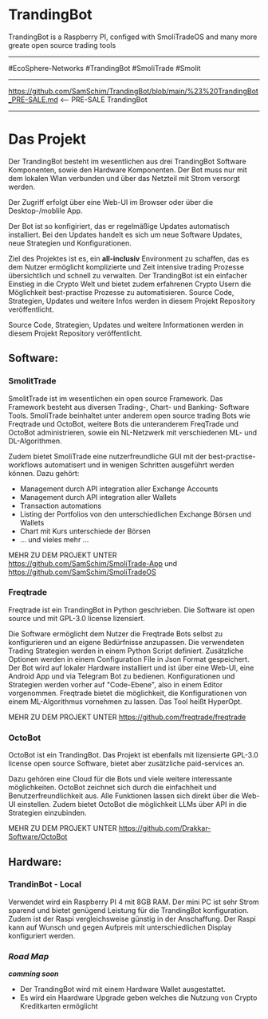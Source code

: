 # TrandingBot
TrandingBot is a Raspberry PI, configed with SmoliTradeOS and many more greate open source trading tools

___
#EcoSphere-Networks #TrandingBot #SmoliTrade #Smolit 
___
https://github.com/SamSchim/TrandingBot/blob/main/%23%20TrandingBot_PRE-SALE.md     <-- PRE-SALE TrandingBot
___



# Das Projekt
Der TrandingBot besteht im wesentlichen aus drei TrandingBot Software Komponenten, sowie den Hardware Komponenten.
Der Bot muss nur mit dem lokalen Wlan verbunden und über das Netzteil mit Strom versorgt werden.

Der Zugriff erfolgt über eine Web-UI im Browser oder über die Desktop-/moblile App.

Der Bot ist so konfigiriert, das er regelmäßige Updates automatisch installiert. Bei den Updates handelt es sich um neue Software Updates, neue Strategien und Konfigurationen.

Ziel des Projektes ist es, ein **all-inclusiv** Environment zu schaffen, das es dem Nutzer ermöglicht komplizierte und Zeit intensive trading Prozesse übersichtlich und schnell zu verwalten. Der TrandingBot ist ein einfacher Einstieg in die Crypto Welt und bietet zudem erfahrenen Crypto Usern die Möglichkeit best-practise Prozesse zu automatisieren. Source Code, Strategien, Updates und weitere Infos werden in diesem Projekt Repository veröffentlicht.

Source Code, Strategien, Updates und weitere Informationen werden in diesem Projekt Repository veröffentlicht.

## Software:

### SmolitTrade
SmolitTrade ist im wesentlichen ein open source Framework. 
Das Framework besteht aus diversen Trading-, Chart- und Banking- Software Tools. SmoliTrade beinhaltet unter anderem open source trading Bots wie Freqtrade und OctoBot, weitere Bots die unteranderem FreqTrade und OctoBot administrieren, sowie ein NL-Netzwerk mit verschiedenen ML- und DL-Algorithmen. 

Zudem bietet SmoliTrade eine nutzerfreundliche GUI mit der best-practise-workflows automatisert und in wenigen Schritten ausgeführt werden können. Dazu gehört:

- Management durch API integration aller Exchange Accounts
- Management durch API integration aller Wallets
- Transaction automations
- Listing der Portfolios von den unterschiedlichen Exchange Börsen und Wallets
- Chart mit Kurs unterschiede der Börsen
- ... und vieles mehr ...

MEHR ZU DEM PROJEKT UNTER https://github.com/SamSchim/SmoliTrade-App und https://github.com/SamSchim/SmoliTradeOS

### Freqtrade
Freqtrade ist ein TrandingBot in Python geschrieben. Die Software ist open source und mit  GPL-3.0 license  lizensiert. 

Die Software ermöglicht dem Nutzer die Freqtrade Bots selbst zu konfigurieren und an eigene Bedürfnisse anzupassen. Die verwendeten Trading Strategien werden in einem Python Script definiert. Zusätzliche Optionen werden in einem Configuration File in Json Format gespeichert.
Der Bot wird auf lokaler Hardware installiert und ist über eine Web-UI, eine Android App und via Telegram Bot zu bedienen. 
Konfigurationen und Strategien werden vorher auf "Code-Ebene", also in einem Editor vorgenommen.
Freqtrade bietet die möglichkeit, die Konfigurationen von einem ML-Algorithmus vornehmen zu lassen. Das Tool heißt HyperOpt.

MEHR ZU DEM PROJEKT UNTER https://github.com/freqtrade/freqtrade

### OctoBot
OctoBot ist ein TrandingBot. Das Projekt ist ebenfalls mit lizensierte GPL-3.0 license open source Software, bietet aber zusätzliche paid-services an. 

Dazu gehören eine Cloud für die Bots und viele weitere interessante möglichkeiten.
OctoBot zeichnet sich durch die einfachheit und Benutzerfreundlichkeit aus. Alle Funktionen lassen sich direkt über die Web-UI einstellen. Zudem bietet OctoBot die möglichkeit LLMs über API in die Strategien einzubinden.

MEHR ZU DEM PROJEKT UNTER https://github.com/Drakkar-Software/OctoBot

## Hardware:

### TrandinBot - Local
Verwendet wird ein Raspberry PI 4 mit 8GB RAM. Der mini PC ist sehr Strom sparend und bietet genügend Leistung für die TrandingBot konfiguration. Zudem ist der Raspi vergleichsweise günstig in der Anschaffung.
Der Raspi kann auf Wunsch und gegen Aufpreis mit unterschiedlichen Display konfiguriert werden. 

### _**Road Map**_
_**comming soon**_
- Der TrandingBot wird mit einem Hardware Wallet ausgestattet. 
- Es wird ein Haardware Upgrade geben welches die Nutzung von Crypto Kreditkarten ermöglicht


